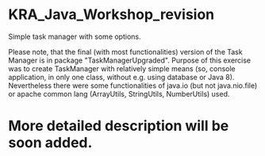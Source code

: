 # KRA_Java_Workshop_revision
Simple task manager with some options.

Please note, that the final (with most functionalities) version of the Task Manager is in package "TaskManagerUpgraded".
Purpose of this exercise was to create TaskManager with relatively simple means (so, console application, in only one class, without e.g. using database or Java 8). Nevertheless there were some functionalities of java.io (but not java.nio.file) or apache common lang (ArrayUtils, StringUtils, NumberUtils) used.

# More detailed description will be soon added.
